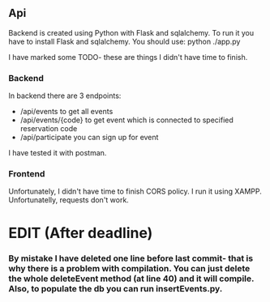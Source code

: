 ## Api

Backend is created using Python with Flask and sqlalchemy. To run it you have to install Flask and sqlalchemy.
You should use:
python ./app.py

I have marked some TODO- these are things I didn't have time to finish.

### Backend

In backend there are 3 endpoints:
- /api/events to get all events
- /api/events/{code} to get event which is connected to specified reservation code
- /api/participate you can sign up for event

I have tested it with postman.

### Frontend

Unfortunately, I didn't have time to finish CORS policy. I run it using XAMPP. Unfortunatelly, requests don't work.

# EDIT (After deadline)
### By mistake I have deleted one line before last commit- that is why there is a problem with compilation. You can just delete the whole deleteEvent method (at line 40) and it will compile. Also, to populate the db you can run insertEvents.py.
